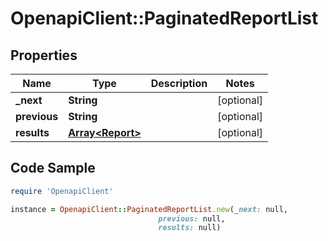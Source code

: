 # OpenapiClient::PaginatedReportList

## Properties

Name | Type | Description | Notes
------------ | ------------- | ------------- | -------------
**_next** | **String** |  | [optional] 
**previous** | **String** |  | [optional] 
**results** | [**Array&lt;Report&gt;**](Report.md) |  | [optional] 

## Code Sample

```ruby
require 'OpenapiClient'

instance = OpenapiClient::PaginatedReportList.new(_next: null,
                                 previous: null,
                                 results: null)
```


